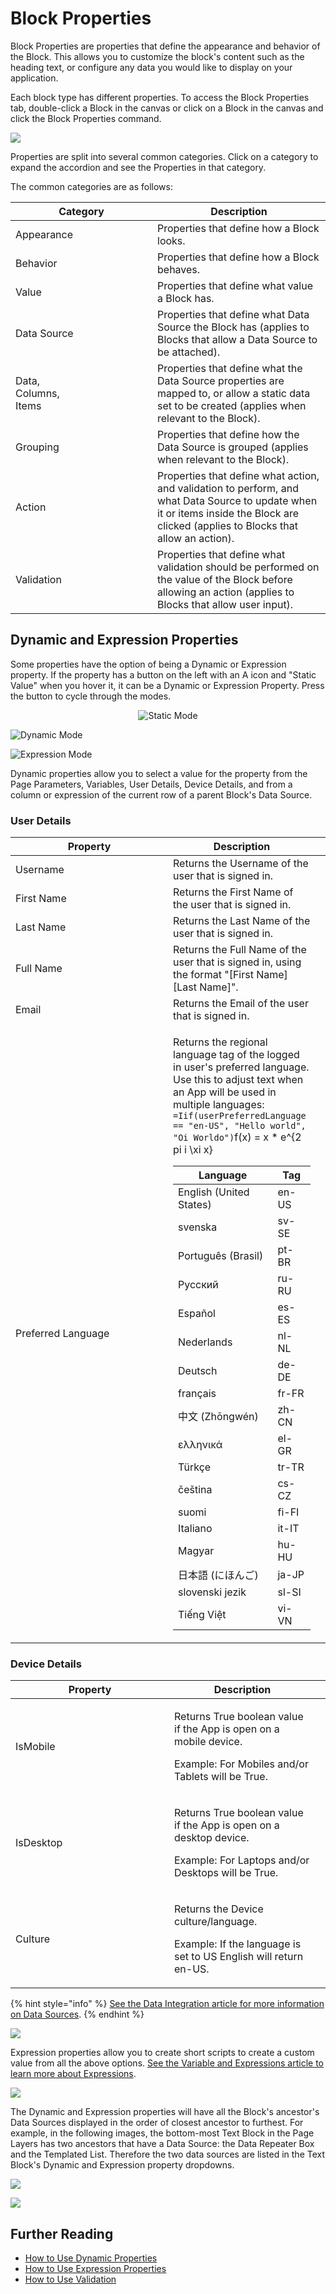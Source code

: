 # Block Properties

Block Properties are properties that define the appearance and behavior of the Block. This allows you to customize the block's content such as the heading text, or configure any data you would like to display on your application.

Each block type has different properties. To access the Block Properties tab, double-click a Block in the canvas or click on a Block in the canvas and click the Block Properties command.

![](<../../.gitbook/assets/image (1285).png>)

Properties are split into several common categories. Click on a category to expand the accordion and see the Properties in that category.

The common categories are as follows:

<table><thead><tr><th width="211">Category</th><th>Description</th></tr></thead><tbody><tr><td>Appearance</td><td>Properties that define how a Block looks.</td></tr><tr><td>Behavior</td><td>Properties that define how a Block behaves.</td></tr><tr><td>Value</td><td>Properties that define what value a Block has.</td></tr><tr><td>Data Source</td><td>Properties that define what Data Source the Block has (applies to Blocks that allow a Data Source to be attached).</td></tr><tr><td>Data,<br>Columns,<br>Items</td><td>Properties that define what the Data Source properties are mapped to, or allow a static data set to be created (applies when relevant to the Block).</td></tr><tr><td>Grouping</td><td>Properties that define how the Data Source is grouped (applies when relevant to the Block).</td></tr><tr><td>Action</td><td>Properties that define what action, and validation to perform, and what Data Source to update when it or items inside the Block are clicked (applies to Blocks that allow an action).</td></tr><tr><td>Validation</td><td>Properties that define what validation should be performed on the value of the Block before allowing an action (applies to Blocks that allow user input).</td></tr></tbody></table>

## Dynamic and Expression Properties

Some properties have the option of being a Dynamic or Expression property. If the property has a button on the left with an A icon and "Static Value" when you hover it, it can be a Dynamic or Expression Property. Press the button to cycle through the modes.

<div align="center"><img src="../../.gitbook/assets/image (1716).png" alt="Static Mode"></div>

![Dynamic Mode](<../../.gitbook/assets/image (844).png>)

![Expression Mode](<../../.gitbook/assets/image (1684).png>)

Dynamic properties allow you to select a value for the property from the Page Parameters, Variables, User Details, Device Details, and from a column or expression of the current row of a parent Block's Data Source.&#x20;

### User Details

<table><thead><tr><th width="236">Property</th><th>Description</th><th data-hidden></th></tr></thead><tbody><tr><td>Username</td><td>Returns the Username of the user that is signed in.</td><td></td></tr><tr><td>First Name</td><td>Returns the First Name of the user that is signed in.</td><td></td></tr><tr><td>Last Name</td><td>Returns the Last Name of the user that is signed in.</td><td></td></tr><tr><td>Full Name</td><td>Returns the Full Name of the user that is signed in, using the format "[First Name] [Last Name]".</td><td></td></tr><tr><td>Email</td><td>Returns the Email of the user that is signed in.</td><td></td></tr><tr><td>Preferred Language</td><td><p>Returns the regional language tag of the logged in user's preferred language. Use this to adjust text when an App will be used in multiple languages: <code>=Iif(userPreferredLanguage == "en-US", "Hello world", "Oi Worldo")</code><span class="math">f(x) = x * e^{2 pi i \xi x}</span></p><table><thead><tr><th>Language</th><th>Tag</th></tr></thead><tbody><tr><td>English (United States)</td><td>en-US</td></tr><tr><td>svenska</td><td>sv-SE</td></tr><tr><td>Português (Brasil)</td><td>pt-BR</td></tr><tr><td>Русский</td><td>ru-RU</td></tr><tr><td>Español</td><td>es-ES</td></tr><tr><td>Nederlands</td><td>nl-NL</td></tr><tr><td>Deutsch</td><td>de-DE</td></tr><tr><td>français</td><td>fr-FR</td></tr><tr><td>中文 (Zhōngwén)</td><td>zh-CN</td></tr><tr><td>ελληνικά</td><td>el-GR</td></tr><tr><td>Türkçe</td><td>tr-TR</td></tr><tr><td>čeština</td><td>cs-CZ</td></tr><tr><td>suomi</td><td>fi-FI</td></tr><tr><td>Italiano</td><td>it-IT</td></tr><tr><td>Magyar</td><td>hu-HU</td></tr><tr><td>日本語 (にほんご)</td><td>ja-JP</td></tr><tr><td>slovenski jezik</td><td>sl-SI</td></tr><tr><td>Tiếng Việt</td><td>vi-VN</td></tr></tbody></table></td><td></td></tr></tbody></table>



### Device Details

<table><thead><tr><th width="238">Property</th><th>Description</th><th data-hidden></th></tr></thead><tbody><tr><td>IsMobile</td><td><p>Returns True boolean value if the App is open on a mobile device. </p><p>Example: For Mobiles and/or Tablets will be True.</p></td><td></td></tr><tr><td>IsDesktop</td><td><p>Returns True boolean value if the App is open on a desktop device. </p><p>Example: For Laptops and/or Desktops will be True.</p></td><td></td></tr><tr><td>Culture</td><td><p>Returns the Device culture/language. </p><p>Example: If the language is set to US English will return en-US.</p></td><td></td></tr></tbody></table>

{% hint style="info" %}
[See the Data Integration article for more information on Data Sources](data-integration.md#data-source).
{% endhint %}

![](../../.gitbook/assets/MicrosoftTeams-image.png)

Expression properties allow you to create short scripts to create a custom value from all the above options. [See the Variable and Expressions article to learn more about Expressions](variables-and-expressions.md).

![](<../../.gitbook/assets/image (1008).png>)

The Dynamic and Expression properties will have all the Block's ancestor's Data Sources displayed in the order of closest ancestor to furthest. For example, in the following images, the bottom-most Text Block in the Page Layers has two ancestors that have a Data Source: the Data Repeater Box and the Templated List. Therefore the two data sources are listed in the Text Block's Dynamic and Expression property dropdowns.

![](<../../.gitbook/assets/image (750).png>)

![](<../../.gitbook/assets/image (1709).png>)

## Further Reading

* [How to Use Dynamic Properties](../../how-tos/apps/use-dynamic-properties.md)
* [How to Use Expression Properties](../../how-tos/apps/use-expression-properties.md)
* [How to Use Validation](../../how-tos/apps/use-validation.md)
